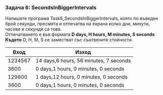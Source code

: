 ### Задача 6: SecondsInBiggerIntervals
Напишете програма Task6_SecondsInBiggerIntervals, която по въведен брой секунди, пресмята и отпечатва на екрана колко дни, минути, часове и секунди са това.<br/>
Отпечатването е във формата
**D days, H hours, M minutes, S seconds**
**Където** D, H, M, S се заместват със съотвените стойности.

| Вход          | Изход         |
| ------------- | ------------- |
| 1234567       | 14 days,6 hours, 56 minutes, 7 seconds   |
| 3600          | 0 days,1 hours, 0 minutes, 0 seconds     |
| 129600        | 1 days,12 hours, 0 minutes, 0 seconds    |
| 3600          | 0 days,1 hours, 0 minutes, 0 seconds     |
